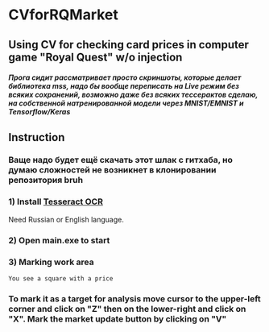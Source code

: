 # CVforRQMarket

## Using CV for checking card prices in computer game "Royal Quest" w/o injection

##### Прога сидит рассматривает просто скриншоты, которые делает библиотека mss, надо бы вообще переписать на Live режим без всяких сохранений, возможно даже без всяких тессерактов сделаю, на собственной натренированной модели через MNIST/EMNIST и Tensorflow/Keras

## Instruction

### Ваще надо будет ещё скачать этот шлак с гитхаба, но думаю сложностей не возникнет в клонировании репозитория bruh

### 1) Install [Tesseract OCR](https://github.com/tesseract-ocr/tesseract#installing-tesseract)

Need Russian or English language.

### 2) Open main.exe to start

### 3) Marking work area

```
You see a square with a price
```

### To mark it as a target for analysis move cursor to the upper-left corner and click on "Z" then on the lower-right and click on "X". Mark the market update button by clicking on "V"